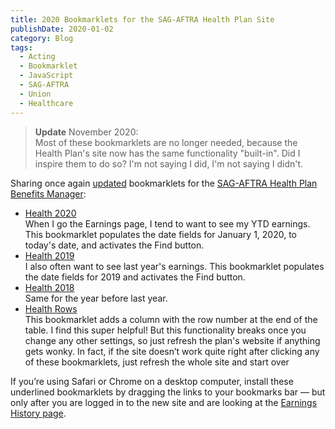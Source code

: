 ```yaml
---
title: 2020 Bookmarklets for the SAG-AFTRA Health Plan Site
publishDate: 2020-01-02
category: Blog
tags:
  - Acting
  - Bookmarklet
  - JavaScript
  - SAG-AFTRA
  - Union
  - Healthcare
---
```


> **Update** November 2020:\
> Most of these bookmarklets are no longer needed, because the Health Plan's site now has the same functionality "built-in". Did I inspire them to do so? I'm not saying I did, I'm not saying I didn't.

Sharing once again [updated](/blog/2019-bookmarklets-for-the-sag-aftra-health-plan-site/) bookmarklets for the [SAG-AFTRA Health Plan Benefits Manager](https://my.sagaftraplans.org/health/):

<ul>
<li><a href='javascript:void%20function()%7Bvar%20e=new%20Date,t=e.getDate(),a=e.getMonth()+1,n=e.getFullYear();10>t%26%26(t="0"+t),10>a%26%26(a="0"+a),e=a+"/"+t+"/"+n,$("input")%5B6%5D.value="01/01/2020",$("input")%5B7%5D.value=e;$("%23earningsForm%5C%5C:findBtn").click();%7D();'>Health 2020</a><br />
When I go the Earnings page, I tend to want to see my YTD earnings. This bookmarklet populates the date fields for January 1, 2020, to today's date, and activates the Find button.</li>
<li><a href='javascript:void%20function()%7B$(%22input%22)%5B6%5D.value=%2201/01/2019%22,$(%22input%22)%5B7%5D.value=%2212/31/2019%22;$(%22%23earningsForm%5C%5C:findBtn%22).click();%7D();'>Health 2019</a><br />
I also often want to see last year's earnings. This bookmarklet populates the date fields for 2019 and activates the Find button.</li>
<li><a href='javascript:void%20function()%7B$(%22input%22)%5B6%5D.value=%2201/01/2018%22,$(%22input%22)%5B7%5D.value=%2212/31/2018%22;$(%22%23earningsForm%5C%5C:findBtn%22).click();%7D();'>Health 2018</a><br />
Same for the year before last year.</li>
<li><a href='javascript:$(%27#earningsList_rppDD%20option[value="100"]%27).prop(%27selected%27,true);$(%27#earningsList_rppDD%20option[value="100"]%27).change();setTimeout(function(){$(%27table[role="grid"]%20thead%20tr%27).append(%27<th>Row</th>%27);$(%27table[role="grid"]%20tfoot%20tr%27).append(%27<td>Row</td>%27);$(%27table[role="grid"]%20tr.ui-widget-content%27).each(function(i,val){var%20row=%27<td>%27+(i+1).toString()+%27</td>%27;$(this).append(row);});},1000);'>Health Rows</a><br />
This bookmarklet adds a column with the row number at the end of the table. I find this super helpful! But this functionality breaks once you change any other settings, so just refresh the plan's website if anything gets wonky. In fact, if the site doesn’t work quite right after clicking any of these bookmarklets, just refresh the whole site and start over</li>
</ul>

If you’re using Safari or Chrome on a desktop computer, install these underlined bookmarklets by dragging the links to your bookmarks bar &mdash; but only after you are logged in to the new site and are looking at the [Earnings History page](https://my.sagaftraplans.org/health/benefit/earnings.jsf).
